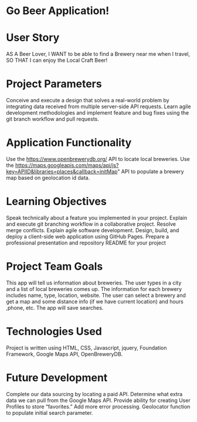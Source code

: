 # Go Beer Application!

# User Story
AS A Beer Lover,
I WANT to be able to find a Brewery near me when I travel,
SO THAT I can enjoy the Local Craft Beer!

# Project Parameters
Conceive and execute a design that solves a real-world problem by integrating data received from multiple server-side API requests. Learn agile development methodologies and implement feature and bug fixes using the git branch workflow and pull requests.

# Application Functionality
Use the https://www.openbrewerydb.org/ API to locate local breweries.
Use the https://maps.googleapis.com/maps/api/js?key=APIID&libraries=places&callback=initMap" API to populate a brewery map based on geolocation id data.

# Learning Objectives
Speak technically about a feature you implemented in your project.
Explain and execute git branching workflow in a collaborative project.
Resolve merge conflicts.
Explain agile software development.
Design, build, and deploy a client-side web application using GitHub Pages.
Prepare a professional presentation and repository README for your project

# Project Team Goals
This app will tell us information about breweries.
The user types in a city and a list of local breweries comes up.
The information for each brewery includes name, type, location, website.
The user can select a brewery and get a map and some distance info (if we have current location) and hours ,phone, etc.
The app will save searches.

# Technologies Used
Project is written using HTML, CSS, Javascript, jquery, Foundation Framework, Google Maps API, OpenBreweryDB.

# Future Development
Complete our data sourcing by locating a paid API.
Determine what extra data we can pull from the Google Maps API.
Provide ability for creating User Profiles to store “favorites.”
Add more error processing.
Geolocator function to populate initial search parameter.

